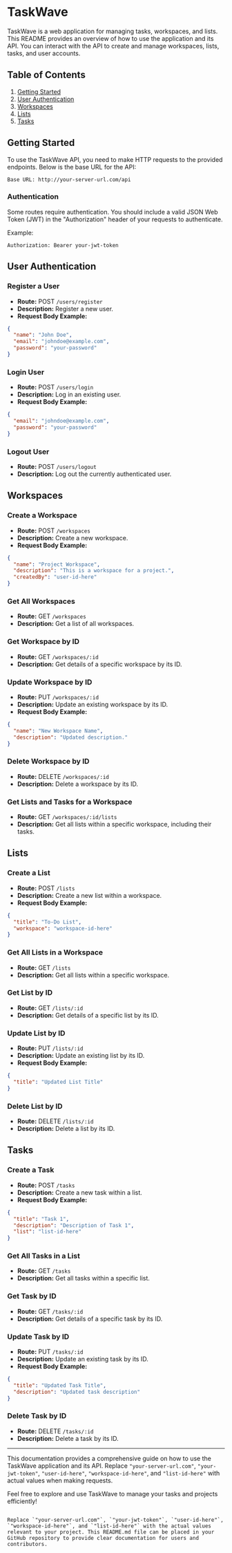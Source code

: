 
# TaskWave

TaskWave is a web application for managing tasks, workspaces, and lists. This README provides an overview of how to use the application and its API. You can interact with the API to create and manage workspaces, lists, tasks, and user accounts.

## Table of Contents
1. [Getting Started](#getting-started)
2. [User Authentication](#user-authentication)
3. [Workspaces](#workspaces)
4. [Lists](#lists)
5. [Tasks](#tasks)

## Getting Started
To use the TaskWave API, you need to make HTTP requests to the provided endpoints. Below is the base URL for the API:

```
Base URL: http://your-server-url.com/api
```

### Authentication
Some routes require authentication. You should include a valid JSON Web Token (JWT) in the "Authorization" header of your requests to authenticate.

Example:
```
Authorization: Bearer your-jwt-token
```

## User Authentication

### Register a User
- **Route:** POST `/users/register`
- **Description:** Register a new user.
- **Request Body Example:**
```json
{
  "name": "John Doe",
  "email": "johndoe@example.com",
  "password": "your-password"
}
```

### Login User
- **Route:** POST `/users/login`
- **Description:** Log in an existing user.
- **Request Body Example:**
```json
{
  "email": "johndoe@example.com",
  "password": "your-password"
}
```

### Logout User
- **Route:** POST `/users/logout`
- **Description:** Log out the currently authenticated user.

## Workspaces

### Create a Workspace
- **Route:** POST `/workspaces`
- **Description:** Create a new workspace.
- **Request Body Example:**
```json
{
  "name": "Project Workspace",
  "description": "This is a workspace for a project.",
  "createdBy": "user-id-here"
}
```

### Get All Workspaces
- **Route:** GET `/workspaces`
- **Description:** Get a list of all workspaces.

### Get Workspace by ID
- **Route:** GET `/workspaces/:id`
- **Description:** Get details of a specific workspace by its ID.

### Update Workspace by ID
- **Route:** PUT `/workspaces/:id`
- **Description:** Update an existing workspace by its ID.
- **Request Body Example:**
```json
{
  "name": "New Workspace Name",
  "description": "Updated description."
}
```

### Delete Workspace by ID
- **Route:** DELETE `/workspaces/:id`
- **Description:** Delete a workspace by its ID.

### Get Lists and Tasks for a Workspace
- **Route:** GET `/workspaces/:id/lists`
- **Description:** Get all lists within a specific workspace, including their tasks.

## Lists

### Create a List
- **Route:** POST `/lists`
- **Description:** Create a new list within a workspace.
- **Request Body Example:**
```json
{
  "title": "To-Do List",
  "workspace": "workspace-id-here"
}
```

### Get All Lists in a Workspace
- **Route:** GET `/lists`
- **Description:** Get all lists within a specific workspace.

### Get List by ID
- **Route:** GET `/lists/:id`
- **Description:** Get details of a specific list by its ID.

### Update List by ID
- **Route:** PUT `/lists/:id`
- **Description:** Update an existing list by its ID.
- **Request Body Example:**
```json
{
  "title": "Updated List Title"
}
```

### Delete List by ID
- **Route:** DELETE `/lists/:id`
- **Description:** Delete a list by its ID.

## Tasks

### Create a Task
- **Route:** POST `/tasks`
- **Description:** Create a new task within a list.
- **Request Body Example:**
```json
{
  "title": "Task 1",
  "description": "Description of Task 1",
  "list": "list-id-here"
}
```

### Get All Tasks in a List
- **Route:** GET `/tasks`
- **Description:** Get all tasks within a specific list.

### Get Task by ID
- **Route:** GET `/tasks/:id`
- **Description:** Get details of a specific task by its ID.

### Update Task by ID
- **Route:** PUT `/tasks/:id`
- **Description:** Update an existing task by its ID.
- **Request Body Example:**
```json
{
  "title": "Updated Task Title",
  "description": "Updated task description"
}
```

### Delete Task by ID
- **Route:** DELETE `/tasks/:id`
- **Description:** Delete a task by its ID.

---

This documentation provides a comprehensive guide on how to use the TaskWave application and its API. Replace `"your-server-url.com"`, `"your-jwt-token"`, `"user-id-here"`, `"workspace-id-here"`, and `"list-id-here"` with actual values when making requests.

Feel free to explore and use TaskWave to manage your tasks and projects efficiently!
```

Replace `"your-server-url.com"`, `"your-jwt-token"`, `"user-id-here"`, `"workspace-id-here"`, and `"list-id-here"` with the actual values relevant to your project. This README.md file can be placed in your GitHub repository to provide clear documentation for users and contributors.
